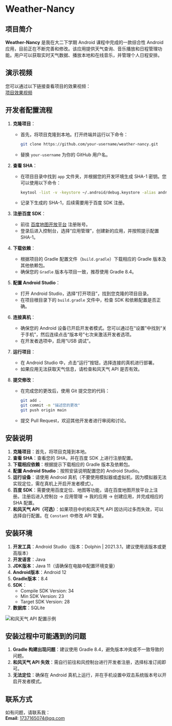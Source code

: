 # Weather-Nancy

## 项目简介
**Weather-Nancy** 是我在大二下学期 Android 课程中完成的一款综合性 Android 应用，目前正在不断完善和修改。该应用提供天气查询、音乐播放和日程管理功能。用户可以获取实时天气数据、播放本地和在线音乐，并管理个人日程安排。

## 演示视频
您可以通过以下链接查看项目的效果视频：  
[项目效果视频](https://github.com/user-attachments/assets/19ecfa22-f642-4650-a78b-cb8f81979700)

## 开发者配置流程

1. **克隆项目**：
   - 首先，将项目克隆到本地。打开终端并运行以下命令：
     ```bash
     git clone https://github.com/your-username/weather-nancy.git
     ```
   - 替换 `your-username` 为你的 GitHub 用户名。

2. **查看 SHA**：
   - 在项目目录中找到 `app` 文件夹，并根据您的开发环境生成 SHA-1 密钥。您可以使用以下命令：
     ```bash
     keytool -list -v -keystore ~/.android/debug.keystore -alias androiddebugkey -storepass android -keypass android
     ```
   - 记录下生成的 SHA-1，后续需要用于百度 SDK 注册。

3. **注册百度 SDK**：
   - 前往 [百度地图开放平台](https://lbsyun.baidu.com/) 注册账号。
   - 登录后进入控制台，选择“应用管理”，创建新的应用，并按照提示配置 SHA-1。

4. **下载依赖**：
   - 根据项目的 Gradle 配置文件（`build.gradle`）下载相应的 Gradle 版本及其他依赖包。
   - 确保您的 `Gradle` 版本与项目一致，推荐使用 Gradle 8.4。

5. **配置 Android Studio**：
   - 打开 Android Studio，选择“打开项目”，找到您克隆的项目目录。
   - 在项目根目录下的 `build.gradle` 文件中，检查 SDK 和依赖配置是否正确。

6. **连接真机**：
   - 确保您的 Android 设备已开启开发者模式。您可以通过在“设置”中找到“关于手机”，然后连续点击“版本号”七次来激活开发者选项。
   - 在开发者选项中，启用“USB 调试”。

7. **运行项目**：
   - 在 Android Studio 中，点击“运行”按钮，选择连接的真机进行部署。
   - 如果应用无法获取天气信息，请检查和风天气 API 是否有效。

8. **提交修改**：
   - 在完成您的更改后，使用 Git 提交您的代码：
     ```bash
     git add .
     git commit -m "描述您的更改"
     git push origin main
     ```
   - 提交 Pull Request，欢迎其他开发者进行审阅和讨论。


## 安装说明
1. **克隆项目**：首先，将项目克隆到本地。
2. **查看 SHA**：查看您的 SHA，并在百度 SDK 上进行注册配置。
3. **下载相应依赖**：根据提示下载相应的 Gradle 版本及依赖包。
4. **配置 Android Studio**：按照安装说明配置您的 Android Studio。
5. **运行设备**：请使用 Android 真机（不要使用模拟器或虚拟机，因为模拟器无法实现定位，需在真机上开启开发者模式）。
6. **百度 SDK**：需要使用百度定位、地图等功能，请在百度地图开放平台上注册。注册后进入控制台 → 应用管理 → 我的应用 → 创建应用，并完成相应的 SHA 配置。
7. **和风天气 API（可选）**：如果项目中的和风天气 API 因访问过多而失效，可以选择自行配置。在 `Constant` 中修改 API 常量。

## 安装环境
1. **开发工具**：Android Studio（版本：Dolphin | 2021.3.1，建议使用该版本或更高版本）
2. **开发语言**：Java
3. **JDK版本**：Java 11（请确保在电脑中配置环境变量）
4. **Android版本**：Android 12
5. **Gradle版本**：8.4
6. **SDK**：
   - Compile SDK Version: 34
   - Min SDK Version: 23
   - Target SDK Version: 28
7. **数据库**：SQLite

![和风天气 API 配置示例](https://github.com/user-attachments/assets/3d9f9ae9-6aaa-4327-bc36-efe676cf713c)

## 安装过程中可能遇到的问题
1. **Gradle 构建出现问题**：建议使用 Gradle 8.4，避免版本冲突或不一致导致的问题。
2. **和风天气 API 失效**：需自行前往和风控制台进行开发者注册，选择标准订阅即可。
3. **无法定位**：确保在 Android 真机上运行，并在手机设置中双击系统版本号以开启开发者模式。

## 联系方式
如有问题，请联系我：  
**Email**: [1737165074@qq.com](mailto:1737165074@qq.com)
